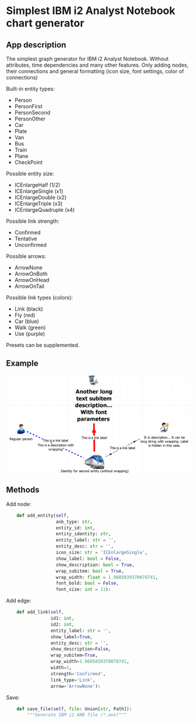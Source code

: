 # Simplest IBM i2 Analyst Notebook chart generator

## App description

The simplest graph generator for IBM i2 Analyst Notebook. Without attributes, time dependencies and many other features. Only adding nodes, their connections and general formatting (icon size, font settings, color of connections)

Built-in entity types:
- Person
- PersonFirst
- PersonSecond
- PersonOther
- Car
- Plate
- Van
- Bus
- Train
- Plane
- CheckPoint

Possible entity size:
- ICEnlargeHalf (1/2)
- ICEnlargeSingle (x1)
- ICEnlargeDouble (x2)
- ICEnlargeTriple (x3)
- ICEnlargeQuadruple (x4)

Possible link strength:
- Confirmed
- Tentative
- Unconfirmed

Possible arrows:
- ArrowNone
- ArrowOnBoth
- ArrowOnHead
- ArrowOnTail

Possible link types (colors):
- Link (black)
- Fly (red)
- Car (blue)
- Walk (green)
- Use (purple)

Presets can be supplemented.

## Example

![](example.png)

## Methods

Add node:
```python
    def add_entity(self,
                   anb_type: str,
                   entity_id: int,
                   entity_identity: str,
                   entity_label: str = '',
                   entity_desc: str = '',
                   icon_size: str = 'ICEnlargeSingle',
                   show_label: bool = False,
                   show_description: bool = True,
                   wrap_subitem: bool = True,
                   wrap_width: float = 1.9685039370078741,
                   font_bold: bool = False,
                   font_size: int = 11):
```

Add edge:
```python
    def add_link(self,
                 id1: int,
                 id2: int,
                 entity_label: str = '',
                 show_label=True,
                 entity_desc: str = '',
                 show_description=False,
                 wrap_subitem=True,
                 wrap_width=1.9685039370078741,
                 width=1,
                 strength='Confirmed',
                 link_type='Link',
                 arrow='ArrowNone'):
```

Save:
```python
    def save_file(self, file: Union[str, Path]):
        """Generate IBM i2 ANB file (*.anx)"""
```